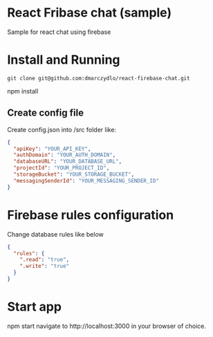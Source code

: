 
# React Fribase chat (sample)

Sample for react chat using firebase


# Install and Running

`git clone git@github.com:dmarczydlo/react-firebase-chat.git`

npm install


## Create config file
Create config.json into /src folder like: 

```json
{
  "apiKey": "YOUR_API_KEY",
  "authDomain": "YOUR_AUTH_DOMAIN",
  "databaseURL": "YOUR_DATABASE_URL",
  "projectId": "YOUR_PROJECT_ID",
  "storageBucket": "YOUR_STORAGE_BUCKET",
  "messagingSenderId": "YOUR_MESSAGING_SENDER_ID"
}
```

# Firebase rules configuration

Change database rules like below 

```json
{
  "rules": {
    ".read": "true",
    ".write": "true"
  }
}

```


# Start app
npm start
navigate to http://localhost:3000 in your browser of choice.